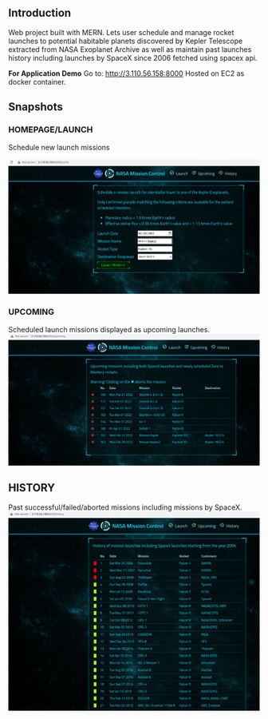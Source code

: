 ## Introduction
Web project built with MERN. Lets user schedule and manage rocket launches to potential
habitable planets discovered by Kepler Telescope extracted from NASA Exoplanet Archive as well as
maintain past launches history including launches by SpaceX since 2006 fetched using spacex api.

**For Application Demo**
Go to: http://3.110.56.158:8000
Hosted on EC2 as docker container.

## Snapshots
### HOMEPAGE/LAUNCH
Schedule new launch missions

![alt text](https://github.com/PrashantGM/NASA-Mission-Control-Dashboard/blob/main/client/public/img/launchnew.png?raw=true)
### UPCOMING
Scheduled launch missions displayed as upcoming launches.
![alt text](https://github.com/PrashantGM/NASA-Mission-Control-Dashboard/blob/main/client/public/img/upcoming.png?raw=true)

## HISTORY
Past successful/failed/aborted missions including missions by SpaceX.
![alt text](https://github.com/PrashantGM/NASA-Mission-Control-Dashboard/blob/main/client/public/img/history.png?raw=true)

